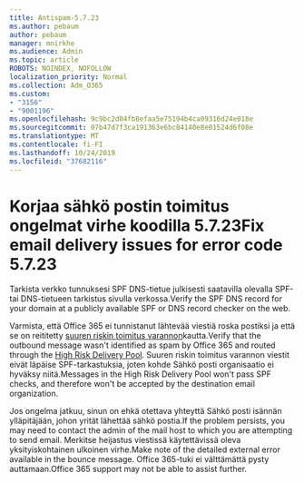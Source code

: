 ```yaml
---
title: Antispam-5.7.23
ms.author: pebaum
author: pebaum
manager: mnirkhe
ms.audience: Admin
ms.topic: article
ROBOTS: NOINDEX, NOFOLLOW
localization_priority: Normal
ms.collection: Adm_O365
ms.custom:
- "3156"
- "9001196"
ms.openlocfilehash: 9c9bc2d04fb8efaa5e75194b4ca09316d24e018e
ms.sourcegitcommit: 07b47d7f3ca191363e6bc84140e8e01524d6f08e
ms.translationtype: MT
ms.contentlocale: fi-FI
ms.lasthandoff: 10/24/2019
ms.locfileid: "37682116"
---
```

# <a name="fix-email-delivery-issues-for-error-code-5723"></a><span data-ttu-id="b5a93-102">Korjaa sähkö postin toimitus ongelmat virhe koodilla 5.7.23</span><span class="sxs-lookup"><span data-stu-id="b5a93-102">Fix email delivery issues for error code 5.7.23</span></span>

<span data-ttu-id="b5a93-103">Tarkista verkko tunnuksesi SPF DNS-tietue julkisesti saatavilla olevalla SPF-tai DNS-tietueen tarkistus sivulla verkossa.</span><span class="sxs-lookup"><span data-stu-id="b5a93-103">Verify the SPF DNS record for your domain at a publicly available SPF or DNS record checker on the web.</span></span>

<span data-ttu-id="b5a93-104">Varmista, että Office 365 ei tunnistanut lähtevää viestiä roska postiksi ja että se on reititetty [suuren riskin toimitus varannon](https://docs.microsoft.com/office365/SecurityCompliance/high-risk-delivery-pool-for-outbound-messages)kautta.</span><span class="sxs-lookup"><span data-stu-id="b5a93-104">Verify that the outbound message wasn't identified as spam by Office 365 and routed through the [High Risk Delivery Pool](https://docs.microsoft.com/office365/SecurityCompliance/high-risk-delivery-pool-for-outbound-messages).</span></span> <span data-ttu-id="b5a93-105">Suuren riskin toimitus varannon viestit eivät läpäise SPF-tarkastuksia, joten kohde Sähkö posti organisaatio ei hyväksy niitä.</span><span class="sxs-lookup"><span data-stu-id="b5a93-105">Messages in the High Risk Delivery Pool won't pass SPF checks, and therefore won't be accepted by the destination email organization.</span></span>

<span data-ttu-id="b5a93-106">Jos ongelma jatkuu, sinun on ehkä otettava yhteyttä Sähkö posti isännän ylläpitäjään, johon yrität lähettää sähkö postia.</span><span class="sxs-lookup"><span data-stu-id="b5a93-106">If the problem persists, you may need to contact the admin of the mail host to which you are attempting to send email.</span></span> <span data-ttu-id="b5a93-107">Merkitse heijastus viestissä käytettävissä oleva yksityiskohtainen ulkoinen virhe.</span><span class="sxs-lookup"><span data-stu-id="b5a93-107">Make note of the detailed external error available in the bounce message.</span></span>  <span data-ttu-id="b5a93-108">Office 365-tuki ei välttämättä pysty auttamaan.</span><span class="sxs-lookup"><span data-stu-id="b5a93-108">Office 365 support may not be able to assist further.</span></span>